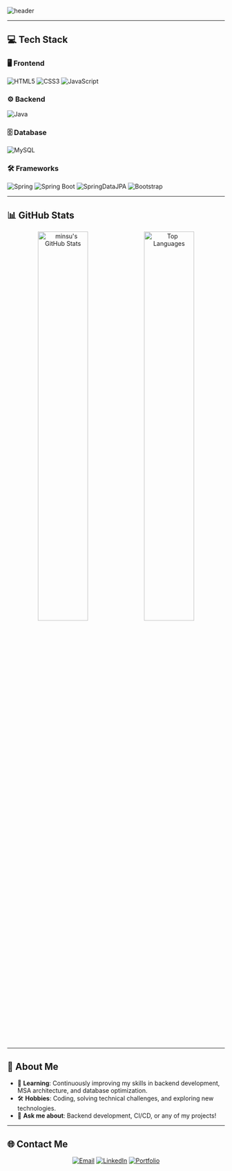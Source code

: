 ![header](https://capsule-render.vercel.app/api?type=waving&color=timeGradient&text=Welcome%20to%20Park%20Min%20Su's%20GitHub!%20👋&fontAlign=50&fontAlignY=40&height=200&animation=fadeIn&fontSize=40)

---

## 💻 **Tech Stack**

### 🖥️ **Frontend**
![HTML5](https://img.shields.io/badge/html5-%23E34F26.svg?style=for-the-badge&logo=html5&logoColor=white)
![CSS3](https://img.shields.io/badge/css3-%231572B6.svg?style=for-the-badge&logo=css3&logoColor=white)
![JavaScript](https://img.shields.io/badge/javascript-%23323330.svg?style=for-the-badge&logo=javascript&logoColor=%23F7DF1E)

### ⚙️ **Backend**
![Java](https://img.shields.io/badge/java-%23ED8B00.svg?style=for-the-badge&logo=openjdk&logoColor=white)

### 🗄️ **Database**
![MySQL](https://img.shields.io/badge/mysql-4479A1.svg?style=for-the-badge&logo=mysql&logoColor=white)

### 🛠️ **Frameworks**
![Spring](https://img.shields.io/badge/spring-%236DB33F.svg?style=for-the-badge&logo=spring&logoColor=white)
![Spring Boot](https://img.shields.io/badge/spring%20boot-6DB33F?style=for-the-badge&logo=springboot&logoColor=white)
![SpringDataJPA](https://img.shields.io/badge/Spring%20Data%20JPA-6DB33F?style=for-the-badge&logo=Spring&logoColor=white)
![Bootstrap](https://img.shields.io/badge/bootstrap-%238511FA.svg?style=for-the-badge&logo=bootstrap&logoColor=white)

---

## 📊 **GitHub Stats**
<div align="center">
  <img src="https://github-readme-stats.vercel.app/api?username=minsu11&show_icons=true&theme=cobalt&hide_border=true" alt="minsu's GitHub Stats" width="48%" />
  <img src="https://github-readme-stats.vercel.app/api/top-langs/?username=minsu11&layout=compact&bg_color=0d1117&title_color=ffffff&text_color=c9d1d9&hide_border=true" alt="Top Languages" width="48%" />
</div>

---

## 🎯 **About Me**
- 🌱 **Learning**: Continuously improving my skills in backend development, MSA architecture, and database optimization.
- 🛠️ **Hobbies**: Coding, solving technical challenges, and exploring new technologies.
- 💬 **Ask me about**: Backend development, CI/CD, or any of my projects!

---

## 🌐 **Contact Me**
<div align="center">
  <a href="mailto:your.email@example.com"><img src="https://img.shields.io/badge/email-D14836?style=for-the-badge&logo=gmail&logoColor=white" alt="Email" /></a>
  <a href="https://www.linkedin.com/in/yourprofile/"><img src="https://img.shields.io/badge/linkedin-0A66C2?style=for-the-badge&logo=linkedin&logoColor=white" alt="LinkedIn" /></a>
  <a href="https://yourportfolio.com"><img src="https://img.shields.io/badge/portfolio-000000?style=for-the-badge&logo=About.me&logoColor=white" alt="Portfolio" /></a>
</div>
